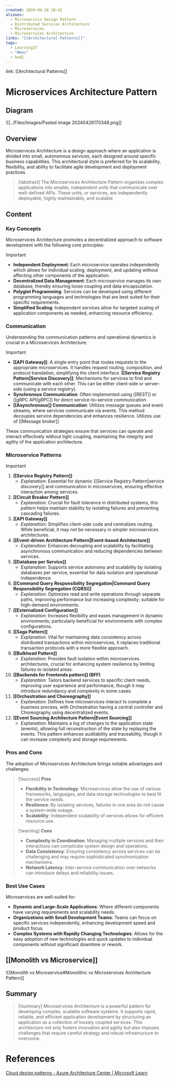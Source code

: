 ```yaml
---
created: 2024-04-18 18:42
aliases:
  - Microservice Design Pattern
  - Distributed Services Architecture
  - Microservices
  - Microservices Architecture
links: "[[Architectural Patterns]]"
tags:
  - LearningIT
  - "#moc"
  - bud🌿
---
```

link: [[Architectural Patterns]]

# Microservices Architecture Pattern

## Diagram

![[../Files/Images/Pasted image 20240426170348.png]]

## Overview

Microservices Architecture is a design approach where an application is divided into small, autonomous services, each designed around specific business capabilities. This architectural style is preferred for its scalability, flexibility, and ability to facilitate agile development and deployment practices.

> [!abstract] 
> The Microservices Architecture Pattern organizes complex applications into smaller, independent units that communicate over well-defined APIs. These units, or services, are independently deployable, highly maintainable, and scalable

## Content

### Key Concepts

Microservices Architecture promotes a decentralized approach to software development with the following core principles:

> [!important]
>
> - **Independent Deployment**: Each microservice operates independently which allows for individual scaling, deployment, and updating without affecting other components of the application.
> - **Decentralized Data Management**: Each microservice manages its own database, thereby ensuring loose coupling and data encapsulation.
> - **Polyglot Programming**: Services can be developed using different programming languages and technologies that are best suited for their specific requirements.
> - **Simplified Scaling**: Independent services allow for targeted scaling of application components as needed, enhancing resource efficiency.
### Communication

Understanding the communication patterns and operational dynamics is crucial in a Microservices Architecture:

> [!important]
> 
> - **[[API Gateway]]**: A single entry point that routes requests to the appropriate microservices. It handles request routing, composition, and protocol translation, simplifying the client interface.
> **[[Service Registry Pattern|Service Discovery]]**: Mechanisms for services to find and communicate with each other. This can be either client-side or server-side (using a service registry).
> - **Synchronous Communication**: Often implemented using [[REST]] or [[gRPC API|gRPC]] for direct service-to-service communication.
> - **[[Asynchronous]] Communication**: Utilizes message queues and event streams, where services communicate via events. This method decouples service dependencies and enhances resilience. Utilizes use of [[Message broker]]

These communication strategies ensure that services can operate and interact effectively without tight coupling, maintaining the integrity and agility of the application architecture.

### Microservice Patterns


>[!important]
>1. **[[Service Registry Pattern]]**
>    - _Explanation:_ Essential for dynamic [[Service Registry Pattern|service discovery]] and communication in microservices, ensuring effective interaction among services.
>2. **[[Circuit Breaker Pattern]]**
>    - _Explanation:_ Crucial for fault tolerance in distributed systems, this pattern helps maintain stability by isolating failures and preventing cascading failures.
>3. **[[API Gateway]]**
>    - _Explanation:_ Simplifies client-side code and centralizes routing. While beneficial, it may not be necessary in simpler microservices architectures.
>4. **[[Event-driven Architecture Pattern|Event-based Architecture]]**
>    - _Explanation:_ Enhances decoupling and scalability by facilitating asynchronous communication and reducing dependencies between services.
>5. **[[Database per Service]]**
>    - _Explanation:_ Supports service autonomy and scalability by isolating databases per service, essential for data isolation and operational independence.
>6. **[[Command Query Responsibility Segregation|Command Query Responsibility Segregation (CQRS)]]**
>    - _Explanation:_ Optimizes read and write operations through separate paths, improving performance but increasing complexity; suitable for high-demand environments.
>7. **[[Externalized Configuration]]**
>    - _Explanation:_ Increases flexibility and eases management in dynamic environments; particularly beneficial for environments with complex configurations.
>8. **[[Saga Pattern]]**
>    - _Explanation:_ Vital for maintaining data consistency across distributed transactions within microservices, it replaces traditional transaction protocols with a more flexible approach.
>9. **[[Bulkhead Pattern]]**
>    - _Explanation:_ Provides fault isolation within microservices architectures, crucial for enhancing system resilience by limiting failures to isolated areas.
>10. **[[Backends for Frontends pattern]] (BFF)**
>     - _Explanation:_ Tailors backend services to specific client needs, improving user experience and performance, though it may introduce redundancy and complexity in some cases.
>11. **[[Orchestration and Choreography]]**
>     - _Explanation:_ Defines how microservices interact to complete a business process, with Orchestration having a central controller and Choreography using decentralized events.
>12. **[[Event Sourcing Architecture Pattern|Event Sourcing]]**
>     - _Explanation:_ Maintains a log of changes to the application state (events), allowing full reconstruction of the state by replaying the events. This pattern enhances auditability and traceability, though it can increase complexity and storage requirements.


### Pros and Cons

The adoption of Microservices Architecture brings notable advantages and challenges:

> [!success] **Pros**
> 
> - **Flexibility in Technology**: Microservices allow the use of various frameworks, languages, and data storage technologies to best fit the service needs.
> - **Resilience**: By isolating services, failures in one area do not cause a system-wide outage.
> - **Scalability**: Independent scalability of services allows for efficient resource use.

> [!warning] **Cons**
> 
> - **Complexity in Coordination**: Managing multiple services and their interactions can complicate system design and operations.
> - **Data Consistency**: Ensuring consistency across services can be challenging and may require sophisticated synchronization mechanisms.
> - **Network Latency**: Inter-service communication over networks can introduce delays and reliability issues.

### Best Use Cases

Microservices are well-suited for:

- **Dynamic and Large-Scale Applications**: Where different components have varying requirements and scalability needs.
- **Organizations with Small Development Teams**: Teams can focus on specific services independently, enhancing development speed and product focus.
- **Complex Systems with Rapidly Changing Technologies**: Allows for the easy adoption of new technologies and quick updates to individual components without significant downtime or rework.

## [[Monolith vs Microservice]]
![[Monolith vs Microservice#Monolithic vs Microservices Architecture Pattern]]
## Summary

> [!summary] 
> Microservices Architecture is a powerful pattern for developing complex, scalable software systems. It supports rapid, reliable, and efficient application development by structuring an application as a collection of loosely coupled services. This architecture not only fosters innovation and agility but also imposes challenges that require careful strategy and robust infrastructure to overcome.

# References

[Cloud design patterns - Azure Architecture Center | Microsoft Learn](https://learn.microsoft.com/en-us/azure/architecture/patterns/)